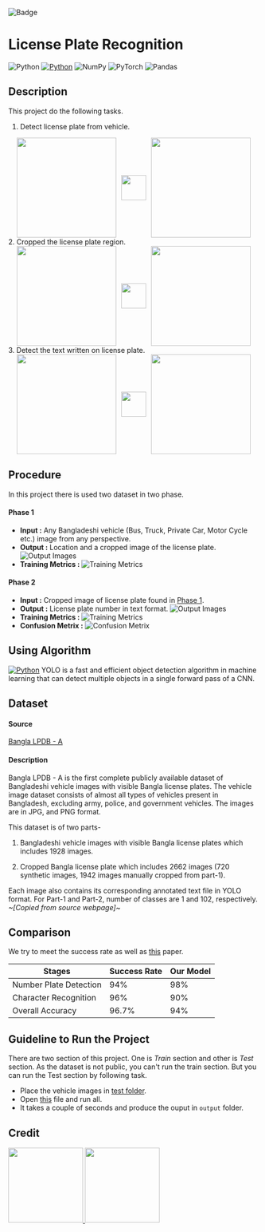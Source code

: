 ![Badge](https://visitor-counter-badge.vercel.app/api/md-mehedi/license-plate-recognition?label=Visitors&color=EA6607&labelColor=451E0E)

# License Plate Recognition

![Python](https://img.shields.io/badge/python-3670A0?style=for-the-badge&logo=python&logoColor=ffdd54) [![Python](https://img.shields.io/badge/v5-0D7EBE?style=for-the-badge&label=YOLO&logoColor=red&labelColor=yellow)](https://docs.ultralytics.com/) ![NumPy](https://img.shields.io/badge/numpy-%23013243.svg?style=for-the-badge&logo=numpy&logoColor=white) ![PyTorch](https://img.shields.io/badge/PyTorch-%23EE4C2C.svg?style=for-the-badge&logo=PyTorch&logoColor=white) ![Pandas](https://img.shields.io/badge/pandas-%23150458.svg?style=for-the-badge&logo=pandas&logoColor=white)

## Description

This project do the following tasks.

1. Detect license plate from vehicle.

<div style="display: flex; justify-content: center; gap: 10px; align-items: center; space-between: 20px">
  <img src="./images/P1.jpg" width="200"/>  
  <img src="./images/arrow.png" width="50"/>
  <img src="./images/P2.jpg" width="200"/>
</div>
2. Cropped the license plate region.
<div style="display: flex; justify-content: center; gap: 10px; align-items: center; space-between: 20px">
  <img src="./images/P2.jpg" width="200"/>  
  <img src="./images/arrow.png" width="50"/>
  <img src="./images/P3.jpg" width="200"/>
</div>
3. Detect the text written on license plate.
<div style="display: flex; justify-content: center; gap: 10px; align-items: center; space-between: 20px">
  <img src="./images/P3.jpg" width="200"/>  
  <img src="./images/arrow.png" width="50"/>
  <img src="./images/P4.jpg" width="200"/>
</div>

## Procedure

In this project there is used two dataset in two phase.

#### Phase 1

- **Input :** Any Bangladeshi vehicle (Bus, Truck, Private Car, Motor Cycle etc.) image from any perspective.
- **Output :** Location and a cropped image of the license plate.
![Output Images](./1.%20Image%20to%20Plate%20Model/train_batch0.jpg)
- **Training Metrics :**
![Training Metrics](./1.%20Image%20to%20Plate%20Model/results.png)

#### Phase 2

- **Input :** Cropped image of license plate found in [Phase 1](#phase-1).
- **Output :** License plate number in text format.
![Output Images](./2.%20Plate%20to%20Number%20Model/val_batch0_labels.jpg)
- **Training Metrics :**
![Training Metrics](./2.%20Plate%20to%20Number%20Model/results.png)
- **Confusion Metrix :**
![Confusion Metrix](./2.%20Plate%20to%20Number%20Model/confusion_matrix.png)

## Using Algorithm


[![Python](https://img.shields.io/badge/v5-0D7EBE?style=flat&label=YOLO&logoColor=red&labelColor=yellow)](https://docs.ultralytics.com/)
YOLO is a fast and efficient object detection algorithm in machine learning that can detect multiple objects in a single forward pass of a CNN.

## Dataset

#### Source

[Bangla LPDB - A](https://zenodo.org/record/4718238)

#### Description

Bangla LPDB - A is the first complete publicly available dataset of Bangladeshi vehicle images with visible Bangla license plates. The vehicle image dataset consists of almost all types of vehicles present in Bangladesh, excluding army, police, and government vehicles. The images are in JPG, and PNG format.

This dataset is of two parts-

1. Bangladeshi vehicle images with visible Bangla license plates which includes 1928 images.

2. Cropped Bangla license plate which includes 2662 images (720 synthetic images, 1942 images manually cropped from part-1).

Each image also contains its corresponding annotated text file in YOLO format. For Part-1 and Part-2, number of classes are 1 and 102, respectively.
*~[Copied from source webpage]~*

## Comparison

We try to meet the success rate as well as [this](https://www.researchgate.net/publication/352672241_Bangla_License_Plate_Detection_Recognition_and_Authentication_with_Morphological_Process_and_Template_Matching) paper.

| Stages             | Success Rate | Our Model |
| ------------------ | ------------ | --------- |
| Number Plate Detection | 94%      | 98%       |
| Character Recognition  | 96%      | 90%       |
| Overall Accuracy       | 96.7%    | 94%       |

## Guideline to Run the Project

There are two section of this project. One is *Train* section and other is *Test* section. As the dataset is not public, you can't run the train section. But you can run the Test section by following task.

- Place the vehicle images in [test folder](./test/).
- Open [this](./License_Plate_Recognition_test.ipynb) file and run all.
- It takes a couple of seconds and produce the ouput in `output` folder.

## Credit

<div>
  <a href="https://github.com/md-mehedi">
    <img src="./images/md-mehedi.jpg"/ height="150">
  </a>
  <a href="https://github.com/shammya">
    <img src="./images/shammya.jpg"/ height="150">
  </a>
</div>
